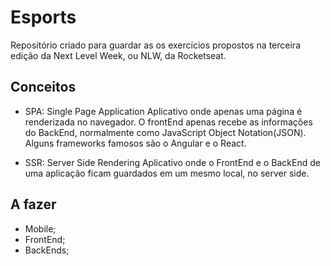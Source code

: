# Esports

Repositório criado para guardar as os exercícios propostos na terceira edição da Next Level Week, ou NLW, da Rocketseat.

## Conceitos

- SPA: Single Page Application
Aplicativo onde apenas uma página é renderizada no navegador. O frontEnd apenas recebe as informações do BackEnd, normalmente como JavaScript Object Notation(JSON). Alguns frameworks famosos são o Angular e o React.

- SSR: Server Side Rendering
Aplicativo onde o FrontEnd e o BackEnd de uma aplicação ficam guardados em um mesmo local, no server side.

## A fazer
- Mobile;
- FrontEnd;
- BackEnds;
